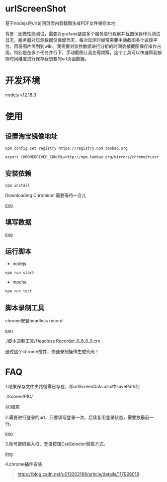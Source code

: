 # urlScreenShot

基于nodejs将url访问页面内容截图生成PDF文件保存本地

背景：因做性能测试，需要对grafana链路多个服务进行观察并截图保存作为测试日志，服务器对压测数据仅保留15天，每次压测时经常需要手动截图多个监控平台，再将图片传到到wiki。我需要对监控数据进行分析的时间会被截图保存操作占用，特别是在多个任务并行下，手动截图让我变得烦躁，这个工具可以快速帮我按照时间维度进行保存我想要的url页面数据。

# 开发环境

nodejs v12.18.3

# 使用

## 设置淘宝镜像地址
```shell
npm config set registry https://registry.npm.taobao.org
```

```shell
export CHROMEDRIVER_CDNURL=http://npm.taobao.org/mirrors/chromedriver
```

## 安装依赖
```shell
npm install
```

Downloading Chromium 需要等待一会儿

[img](./FAQ/安装依赖.png)

## 填写数据

[img](./excel.jpeg)

## 运行脚本

* nodejs
```shell
npm run start
```

* mocha

```shell
npm run test
```

## 脚本录制工具

chrome安装headless record

[img](./FAQ/headlessRecorder.jpg)

./脚本录制工具/Headless Recorder_0_8_0_0.crx

通过这个chrome插件，快速录制操作生成代码！

# FAQ

1.结果保存文件夹路径需已存在，即urlScreenData.xlsx中savePath列

./Screen/PIC/

以/结尾

2.需要进行登录的url，只要填写登录一次，后续复用登录状态，需要放最前一行。

 [img](./FAQ/同一个url账号密码只要写一次.jpg)
 
3.账号密码输入框、登录按钮CssSelector获取方式。

 [img](./FAQ/selector获取方式.jpg)

4.chrome插件安装

>https://blog.csdn.net/u013302168/article/details/117928018